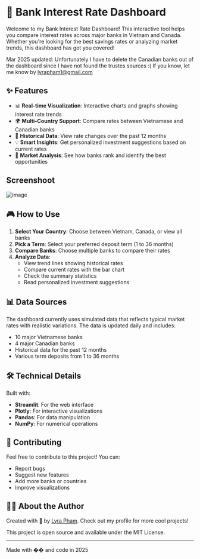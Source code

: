 # 🏦 Bank Interest Rate Dashboard

Welcome to my Bank Interest Rate Dashboard! This interactive tool helps you compare interest rates across major banks in Vietnam and Canada. Whether you're looking for the best savings rates or analyzing market trends, this dashboard has got you covered! 

Mar 2025 updated: Unfortunately I have to delete the Canadian banks out of the dashboard since I have not found the trustes sources :( If you know, let me know by lyrapham1@gmail.com
## ✨ Features

- 📊 **Real-time Visualization**: Interactive charts and graphs showing interest rate trends
- 🌍 **Multi-Country Support**: Compare rates between Vietnamese and Canadian banks
- 📅 **Historical Data**: View rate changes over the past 12 months
- 💡 **Smart Insights**: Get personalized investment suggestions based on current rates
- 🎯 **Market Analysis**: See how banks rank and identify the best opportunities

## Screenshoot

![image](https://github.com/user-attachments/assets/f51b3549-fc08-4fb0-98ca-4850ac53470b)


## 🎮 How to Use

1. **Select Your Country**: Choose between Vietnam, Canada, or view all banks
2. **Pick a Term**: Select your preferred deposit term (1 to 36 months)
3. **Compare Banks**: Choose multiple banks to compare their rates
4. **Analyze Data**: 
   - View trend lines showing historical rates
   - Compare current rates with the bar chart
   - Check the summary statistics
   - Read personalized investment suggestions

## 📊 Data Sources

The dashboard currently uses simulated data that reflects typical market rates with realistic variations. The data is updated daily and includes:
- 10 major Vietnamese banks
- 4 major Canadian banks
- Historical data for the past 12 months
- Various term deposits from 1 to 36 months

## 🛠️ Technical Details

Built with:
- **Streamlit**: For the web interface
- **Plotly**: For interactive visualizations
- **Pandas**: For data manipulation
- **NumPy**: For numerical operations

## 🤝 Contributing

Feel free to contribute to this project! You can:
- Report bugs
- Suggest new features
- Add more banks or countries
- Improve visualizations

## 👩‍💻 About the Author

Created with 💖 by [Lyra Pham](https://www.linkedin.com/in/lyrapham/). Check out my profile for more cool projects!


This project is open source and available under the MIT License.

---
Made with �� and code in 2025
